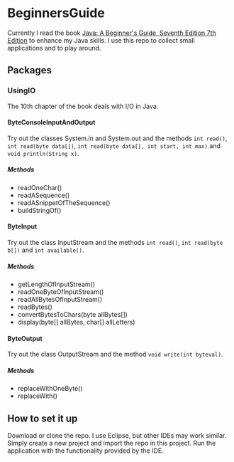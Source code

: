 # BeginnersGuide
Currently I read the book [Java: A Beginner's Guide, Seventh Edition 7th Edition](https://www.amazon.com/Java-Beginners-Seventh-Herbert-Schildt/dp/1259589315) to enhance my Java skills. I use this repo to collect small applications and to play around.

## Packages
### UsingIO
The 10th chapter of the book deals with I/O in Java.

#### ByteConsoleInputAndOutput
Try out the classes System.in and System.out and the methods `int read()`, `int read(byte data[])`, `int read(byte data[], int start, int max)` and `void println(String x)`.

##### Methods
- readOneChar()
- readASequence()
- readASnippetOfTheSequence()
- buildStringOf()

#### ByteInput
Try out the class InputStream and the methods `int read()`, `int read(byte b[])` and `int available()`.

##### Methods
- getLengthOfInputStream()
- readOneByteOfInputStream()
- readAllBytesOfInputStream()
- readBytes()
- convertBytesToChars(byte allBytes[])
- display(byte[] allBytes, char[] allLetters)

#### ByteOutput
Try out the class OutputStream and the method `void write(int byteval)`.

##### Methods 
- replaceWithOneByte()
- replaceWith()

## How to set it up
Download or clone the repo. I use Eclipse, but other IDEs may work similar. Simply create a new project and import the repo in this project. Run the application with the functionality provided by the IDE.